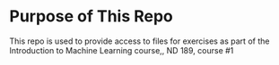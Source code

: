 # Purpose of This Repo

This repo is used to provide access to files for exercises as part of the Introduction to Machine Learning course,, ND 189, course #1


